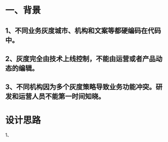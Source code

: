 # 一、背景
## 1、不同业务灰度城市、机构和文案等都硬编码在代码中。
## 2、灰度完全由技术上线控制，不能由运营或者产品动态的编辑。
## 3、不同机构因为多个灰度策略导致业务功能冲突。研发和运营人员不能第一时间知晓。



# 设计思路
1、